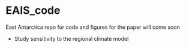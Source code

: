 # EAIS_code
East Antarctica repo for code and figures for the paper will come soon

 - Study sensitivity to the regional climate model
